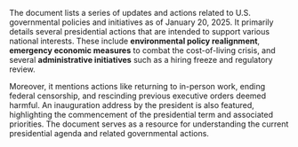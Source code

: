 The document lists a series of updates and actions related to U.S. governmental policies and initiatives as of January 20, 2025. It primarily details several presidential actions that are intended to support various national interests. These include **environmental policy realignment**, **emergency economic measures** to combat the cost-of-living crisis, and several **administrative initiatives** such as a hiring freeze and regulatory review.

Moreover, it mentions actions like returning to in-person work, ending federal censorship, and rescinding previous executive orders deemed harmful. An inauguration address by the president is also featured, highlighting the commencement of the presidential term and associated priorities. The document serves as a resource for understanding the current presidential agenda and related governmental actions.